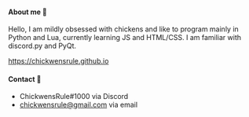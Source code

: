 #### About me 🐤

Hello, I am mildly obsessed with chickens and like to program mainly in Python and Lua, currently learning JS and HTML/CSS. I am familiar with discord.py and PyQt.

https://chickwensrule.github.io

#### Contact 💬
* ChickwensRule#1000 via Discord
* chickwensrule@gmail.com via email
